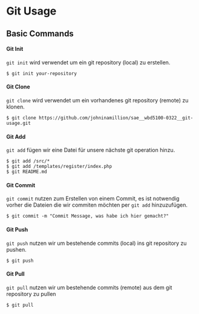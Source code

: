 # Git Usage

## Basic Commands

#### Git Init
`git init` wird verwendet um ein git repository (local) zu erstellen.

```shell
$ git init your-repository
```

#### Git Clone
`git clone` wird verwendet um ein vorhandenes git repository (remote) zu klonen.

```shell
$ git clone https://github.com/johninamillion/sae__wbd5100-0322__git-usage.git
```

#### Git Add
`git add` fügen wir eine Datei für unsere nächste git operation hinzu.

```shell
$ git add /src/*
$ git add /templates/register/index.php
$ git README.md
```

#### Git Commit
`git commit` nutzen zum Erstellen von einem Commit, es ist notwendig vorher die Dateien die wir commiten möchten per `git add` hinzuzufügen.

```shell
$ git commit -m "Commit Message, was habe ich hier gemacht?"
```

#### Git Push
`git push` nutzen wir um bestehende commits (local) ins git repository zu pushen.

```shell
$ git push
```

#### Git Pull
`git pull` nutzen wir um bestehende commits (remote) aus dem git repository zu pullen

```shell
$ git pull
```
